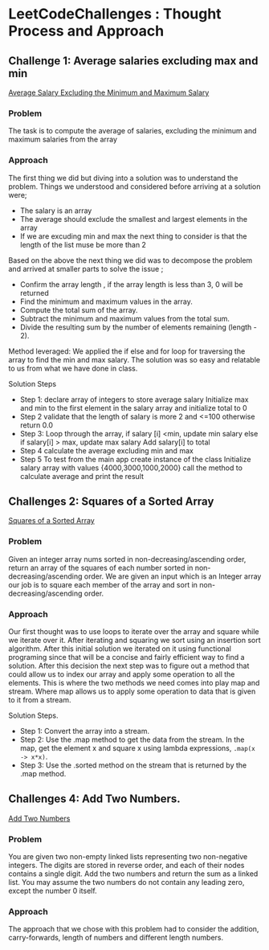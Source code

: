 # LeetCodeChallenges : Thought Process and Approach

## Challenge 1: Average salaries excluding max and min 
 [Average Salary Excluding the Minimum and Maximum Salary](https://leetcode.com/problems/average-salary-excluding-the-minimum-and-maximum-salary/description/)
### Problem
The task is to compute the average of salaries, excluding the minimum and maximum salaries from the array

### Approach 

The first thing we did but diving into a solution was to understand the problem. Things we understood and considered before arriving at a solution were;

* The salary is an array
* The average should exclude the smallest and largest elements in the array
* If we are excuding min and max the next thing to consider is that the length of the list muse be more than 2

Based on the above the next thing we did was to decompose the problem and arrived at smaller parts to solve the issue ;
* Confirm the array length , if the array length is less than 3, 0 will be returned 
*  Find the minimum and maximum values in the array.
* Compute the total sum of the array.
* Subtract the minimum and maximum values from the total sum.
* Divide the resulting sum by the number of elements remaining (length - 2).

Method leveraged: We applied the if else and for loop for traversing the array to find the min and max salary. 
The solution was so easy and relatable to us from what we have done in class.

Solution Steps 
* Step 1:
declare array of integers to store average salary
Initialize max and min to the first element in the salary array and initialize total to 0
* Step 2
validate that the length of salary is more 2 and <=100 otherwise return 0.0
* Step 3:
Loop through the array, if salary [i] <min, update min salary
else if salary[i] > max, update max salary
Add salary[i] to total
* Step 4
calculate the average excluding min and max
* Step 5
To test from the main app
create instance of the class
Initialize salary array with values {4000,3000,1000,2000}
call the method to calculate average and print the result

## Challenges 2: Squares of a Sorted Array
[Squares of a Sorted Array](https://leetcode.com/problems/squares-of-a-sorted-array/)

### Problem
Given an integer array nums sorted in non-decreasing/ascending order, return an array of the squares of each number sorted in non-decreasing/ascending order.
We are given an input which is an Integer array our job is to square each member of the array and sort in non-decreasing/ascending order.

### Approach
Our first thought was to use loops to iterate over the array and square while we iterate over it. After iterating and squaring we sort using an insertion sort algorithm. After this initial solution we iterated on it using functional programing since that will be a concise and fairly efficient way to find a solution. After this decision the next step was to figure out a method that could allow us to index our array and apply some operation to all the elements. This is where the two methods we need comes into play map and stream. Where map allows us to apply some operation to data that is given to it from a stream. 

Solution Steps.
* Step 1:
  Convert the array into a stream.
* Step 2:
  Use the .map method to get the data from the stream. In the map, get the element x and square x using lambda expressions, `.map(x -> x*x)`.
* Step 3:
  Use the .sorted method on the stream that is returned by the .map method.
## Challenges 4: Add Two Numbers.
[Add Two Numbers](https://leetcode.com/problems/add-two-numbers/description/)

### Problem
You are given two non-empty linked lists representing two non-negative integers. The digits are stored in reverse order, and each of their nodes contains a single digit. Add the two numbers and return the sum as a linked list.
You may assume the two numbers do not contain any leading zero, except the number 0 itself.

### Approach
The approach that we chose with this problem had to consider the addition, carry-forwards, length of numbers and different length numbers. 
 


